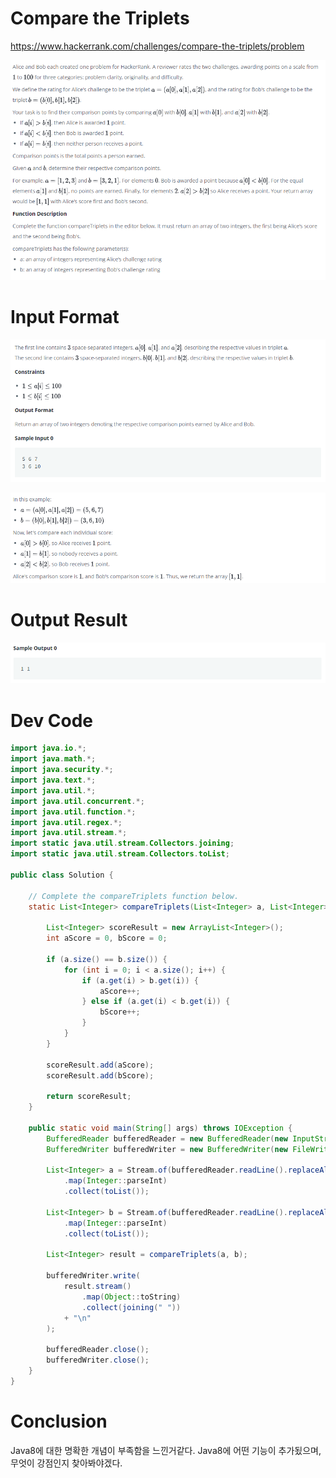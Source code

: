 # Compare the Triplets
https://www.hackerrank.com/challenges/compare-the-triplets/problem

![](assets/Compare-The-Triplets-94405df5.png)


# Input Format
![](assets/Compare-The-Triplets-47c7fc7d.png)

![](assets/Compare-The-Triplets-b3184479.png)

# Output Result
![](assets/Compare-The-Triplets-c7b5f1d4.png)


# Dev Code

```Java
import java.io.*;
import java.math.*;
import java.security.*;
import java.text.*;
import java.util.*;
import java.util.concurrent.*;
import java.util.function.*;
import java.util.regex.*;
import java.util.stream.*;
import static java.util.stream.Collectors.joining;
import static java.util.stream.Collectors.toList;

public class Solution {

    // Complete the compareTriplets function below.
    static List<Integer> compareTriplets(List<Integer> a, List<Integer> b) {

        List<Integer> scoreResult = new ArrayList<Integer>();
        int aScore = 0, bScore = 0;

        if (a.size() == b.size()) {
            for (int i = 0; i < a.size(); i++) {
                if (a.get(i) > b.get(i)) {
                    aScore++;
                } else if (a.get(i) < b.get(i)) {
                    bScore++;
                }
            }
        }

        scoreResult.add(aScore);
        scoreResult.add(bScore);

        return scoreResult;
    }

    public static void main(String[] args) throws IOException {
        BufferedReader bufferedReader = new BufferedReader(new InputStreamReader(System.in));
        BufferedWriter bufferedWriter = new BufferedWriter(new FileWriter(System.getenv("OUTPUT_PATH")));

        List<Integer> a = Stream.of(bufferedReader.readLine().replaceAll("\\s+$", "").split(" "))
            .map(Integer::parseInt)
            .collect(toList());

        List<Integer> b = Stream.of(bufferedReader.readLine().replaceAll("\\s+$", "").split(" "))
            .map(Integer::parseInt)
            .collect(toList());

        List<Integer> result = compareTriplets(a, b);

        bufferedWriter.write(
            result.stream()
                .map(Object::toString)
                .collect(joining(" "))
            + "\n"
        );

        bufferedReader.close();
        bufferedWriter.close();
    }
}

```

# Conclusion
Java8에 대한 명확한 개념이 부족함을 느낀거같다.
Java8에 어떤 기능이 추가됬으며, 무엇이 강점인지 찾아봐야겠다.
